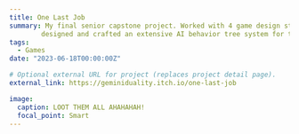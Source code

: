 ```yaml
---
title: One Last Job
summary: My final senior capstone project. Worked with 4 game design students to create a 2d wild-west themed bullet hell game. I
        designed and crafted an extensive AI behavior tree system for the enemies and allies of this game.
tags:
  - Games
date: "2023-06-18T00:00:00Z"

# Optional external URL for project (replaces project detail page).
external_link: https://geminiduality.itch.io/one-last-job

image:
  caption: LOOT THEM ALL AHAHAHAH!
  focal_point: Smart
---
```

